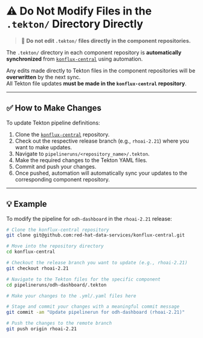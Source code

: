 # ⚠️ Do Not Modify Files in the `.tekton/` Directory Directly

> 🔴 **Do not edit `.tekton/` files directly in the component repositories.**

The `.tekton/` directory in each component repository is **automatically synchronized** from [`konflux-central`](https://github.com/red-hat-data-services/konflux-central) using automation.

Any edits made directly to Tekton files in the component repositories will be **overwritten** by the next sync.  
All Tekton file updates **must be made in the `konflux-central` repository**.

---

## ✅ How to Make Changes

To update Tekton pipeline definitions:

1. Clone the [`konflux-central`](https://github.com/red-hat-data-services/konflux-central) repository.
2. Check out the respective release branch (e.g., `rhoai-2.21`) where you want to make updates.
3. Navigate to `pipelineruns/<repository_name>/.tekton`.
4. Make the required changes to the Tekton YAML files.
5. Commit and push your changes.
6. Once pushed, automation will automatically sync your updates to the corresponding component repository.

---

## 💡 Example

To modify the pipeline for `odh-dashboard` in the `rhoai-2.21` release:

```bash
# Clone the konflux-central repository
git clone git@github.com:red-hat-data-services/konflux-central.git

# Move into the repository directory
cd konflux-central

# Checkout the release branch you want to update (e.g., rhoai-2.21)
git checkout rhoai-2.21

# Navigate to the Tekton files for the specific component
cd pipelineruns/odh-dashboard/.tekton

# Make your changes to the .yml/.yaml files here

# Stage and commit your changes with a meaningful commit message
git commit -am "Update pipelinerun for odh-dashboard (rhoai-2.21)"

# Push the changes to the remote branch
git push origin rhoai-2.21
```
